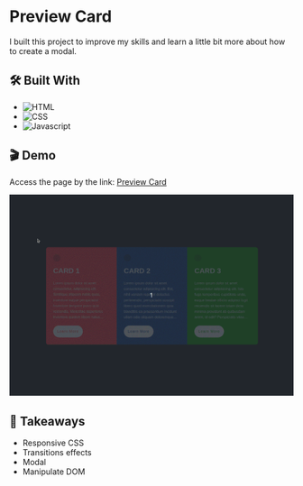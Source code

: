 # Preview Card

I built this project to improve my skills and learn a little bit more about how to create a modal.

## 🛠️ Built With

- ![HTML](https://img.shields.io/badge/HTML5-E34F26?style=for-the-badge&logo=html5&logoColor=white)
- ![CSS](https://img.shields.io/badge/CSS3-1572B6?style=for-the-badge&logo=css3&logoColor=white)
- ![Javascript](https://img.shields.io/badge/JavaScript-F7DF1E?style=for-the-badge&logo=javascript&logoColor=black)

## 🎬 Demo

Access the page by the link: [Preview Card](https://flaviosp15.github.io/preview-card-component/)

![](https://github.com/flaviosp15/preview-card-component/blob/main/img/preview-card.gif)

## 🧠 Takeaways

- Responsive CSS
- Transitions effects
- Modal
- Manipulate DOM
